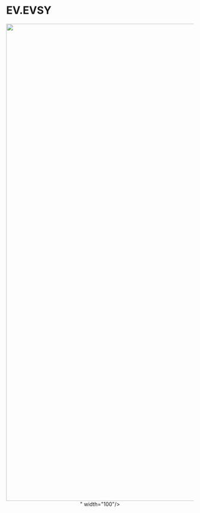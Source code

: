 # EV.EVSY
<div id="header" align="center">
  <img src="<img width="984" height="1280" alt="image" src="https://github.com/user-attachments/assets/b864180e-5acd-4536-9be4-e239f2a44bb6" />
" width="100"/>
</div>
